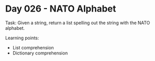 # Day 026 - NATO Alphabet

Task: Given a string, return a list spelling out the string with the NATO alphabet.

Learning points:
- List comprehension
- Dictionary comprehension